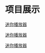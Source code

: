 # 项目展示
<a href="https://lgq13452.github.io/迷你播放器/qw音乐.html">迷你播放器</a>

<a href="https://lgq13452.github.io/模特/index.html">迷你播放器</a>

<a href="https://lgq13452.github.io/播放器/dog.html">迷你播放器</a>